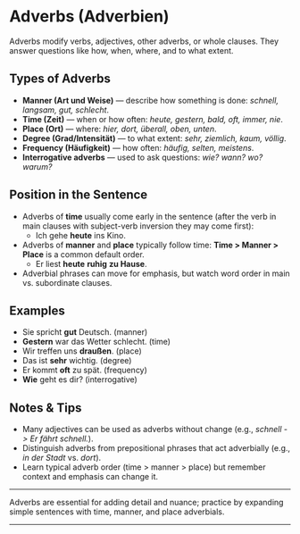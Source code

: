 # Adverbs (Adverbien)

Adverbs modify verbs, adjectives, other adverbs, or whole clauses. They answer questions like how, when, where, and to what extent.

## Types of Adverbs

- **Manner (Art und Weise)** — describe how something is done: *schnell, langsam, gut, schlecht*.
- **Time (Zeit)** — when or how often: *heute, gestern, bald, oft, immer, nie*.
- **Place (Ort)** — where: *hier, dort, überall, oben, unten*.
- **Degree (Grad/Intensität)** — to what extent: *sehr, ziemlich, kaum, völlig*.
- **Frequency (Häufigkeit)** — how often: *häufig, selten, meistens*.
- **Interrogative adverbs** — used to ask questions: *wie? wann? wo? warum?*

## Position in the Sentence

- Adverbs of **time** usually come early in the sentence (after the verb in main clauses with subject-verb inversion they may come first):
	- Ich gehe **heute** ins Kino.
- Adverbs of **manner** and **place** typically follow time: **Time > Manner > Place** is a common default order.
	- Er liest **heute** **ruhig** **zu Hause**.
- Adverbial phrases can move for emphasis, but watch word order in main vs. subordinate clauses.

## Examples

- Sie spricht **gut** Deutsch. (manner)
- **Gestern** war das Wetter schlecht. (time)
- Wir treffen uns **draußen**. (place)
- Das ist **sehr** wichtig. (degree)
- Er kommt **oft** zu spät. (frequency)
- **Wie** geht es dir? (interrogative)

## Notes & Tips

- Many adjectives can be used as adverbs without change (e.g., *schnell -> Er fährt schnell.*).
- Distinguish adverbs from prepositional phrases that act adverbially (e.g., *in der Stadt* vs. *dort*).
- Learn typical adverb order (time > manner > place) but remember context and emphasis can change it.

---

Adverbs are essential for adding detail and nuance; practice by expanding simple sentences with time, manner, and place adverbials.

---